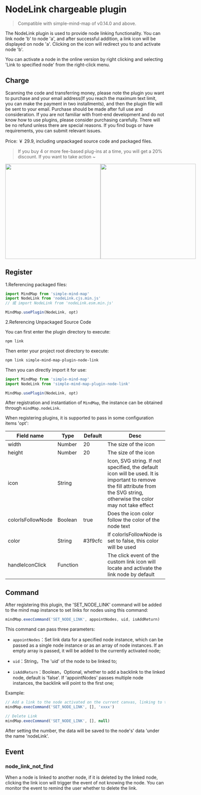 # NodeLink chargeable plugin

> Compatible with simple-mind-map of v0.14.0 and above.

The NodeLink plugin is used to provide node linking functionality. You can link node 'b' to node 'a', and after successful addition, a link icon will be displayed on node 'a'. Clicking on the icon will redirect you to and activate node 'b'.

You can activate a node in the online version by right clicking and selecting 'Link to specified node' from the right-click menu.

## Charge

Scanning the code and transferring money, please note the plugin you want to purchase and your email address(If you reach the maximum text limit, you can make the payment in two installments), and then the plugin file will be sent to your email. Purchase should be made after full use and consideration. If you are not familiar with front-end development and do not know how to use plugins, please consider purchasing carefully. There will be no refund unless there are special reasons. If you find bugs or have requirements, you can submit relevant issues.

Price: ￥ 29.9, including unpackaged source code and packaged files.

> If you buy 4 or more fee-based plug-ins at a time, you will get a 20% discount. If you want to take action ~

<p style="display:flex;align-items: flex-end;">

<img src="../../assets/img/alipay.jpg" style="width: 300px" />
<img src="../../assets/img/wechat.jpg" style="width: 300px" />

</p>

## Register

1.Referencing packaged files:

```js
import MindMap from 'simple-mind-map'
import NodeLink from 'nodeLink.cjs.min.js'
// 或 import NodeLink from 'nodeLink.esm.min.js'

MindMap.usePlugin(NodeLink, opt)
```

2.Referencing Unpackaged Source Code

You can first enter the plugin directory to execute:

```bash
npm link
```

Then enter your project root directory to execute:

```bash
npm link simple-mind-map-plugin-node-link
```

Then you can directly import it for use:

```js
import MindMap from 'simple-mind-map'
import NodeLink from 'simple-mind-map-plugin-node-link'

MindMap.usePlugin(NodeLink, opt)
```

After registration and instantiation of `MindMap`, the instance can be obtained through `mindMap.nodeLink`.

When registering plugins, it is supported to pass in some configuration items 'opt':

| Field name | Type  | Default | Desc |
| ------- | ----- | ----- | ---- |
| width | Number | 20 | The size of the icon |
| height | Number | 20 | The size of the icon |
| icon | String |  | Icon, SVG string. If not specified, the default icon will be used. It is important to remove the fill attribute from the SVG string, otherwise the color may not take effect |
| colorIsFollowNode | Boolean | true | Does the icon color follow the color of the node text |
| color | String | #3f9cfc | If colorIsFollowNode is set to false, this color will be used |
| handleIconClick | Function |  | The click event of the custom link icon will locate and activate the link node by default |

## Command

After registering this plugin, the 'SET_NODE_LINK' command will be added to the mind map instance to set links for nodes using this command:

```js
mindMap.execCommand('SET_NODE_LINK', appointNodes, uid, isAddReturn)
```

This command can pass three parameters:

- `appointNodes`：Set link data for a specified node instance, which can be passed as a single node instance or as an array of node instances. If an empty array is passed, it will be added to the currently activated node;

- `uid`：String，The 'uid' of the node to be linked to;

- `isAddReturn`：Boolean，Optional, whether to add a backlink to the linked node, default is 'false'. If 'appointNodes' passes multiple node instances, the backlink will point to the first one;

Example:

```js
// Add a link to the node activated on the current canvas, linking to the node with UID 'xxxx'
mindMap.execCommand('SET_NODE_LINK', [], 'xxxx')

// Delete Link
mindMap.execCommand('SET_NODE_LINK', [], null)
```

After setting the number, the data will be saved to the node's' data 'under the name 'nodeLink'.

## Event

### node_link_not_find

When a node is linked to another node, if it is deleted by the linked node, clicking the link icon will trigger the event of not knowing the node. You can monitor the event to remind the user whether to delete the link.